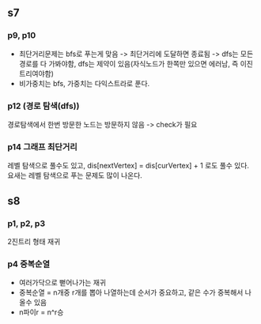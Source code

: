 ## s7
### p9, p10
- 최단거리문제는 bfs로 푸는게 맞음 -> 최단거리에 도달하면 종료됨 -> dfs는 모든경로를 다 가봐야함, dfs는 제약이 있음(자식노드가 한쪽만 있으면 에러남, 즉 이진트리여야함)  
- 비가중치는 bfs, 가중치는 다익스트라로 푼다.  
### p12 (경로 탐색(dfs))
경로탐색에서 한번 방문한 노드는 방문하지 않음 -> check가 필요
### p14 그래프 최단거리
레벨 탐색으로 풀수도 있고, dis[nextVertex] = dis[curVertex] + 1 로도 풀수 있다.
요새는 레벨 탐색으로 푸는 문제도 많이 나온다.
## s8
### p1, p2, p3
2진트리 형태 재귀
### p4 중복순열
- 여러가닥으로 뻗어나가는 재귀
- 중복순열 = n개중 r개를 뽑아 나열하는데 순서가 중요하고, 같은 수가 중복해서 나올수 있음
- n파이r = n^r승


